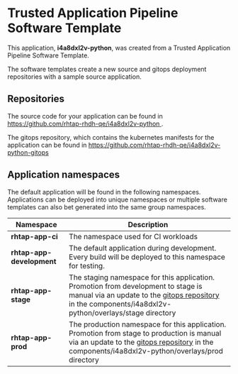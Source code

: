 # Trusted Application Pipeline Software Template

This application, **i4a8dxl2v-python**, was created from a Trusted Application Pipeline Software Template.

The software templates create a new source and gitops deployment repositories with a sample source application. 

## Repositories

The source code for your application can be found in [https://github.com/rhtap-rhdh-qe/i4a8dxl2v-python ](https://github.com/rhtap-rhdh-qe/i4a8dxl2v-python ).
 
The gitops repository, which contains the kubernetes manifests for the application can be found in 
[https://github.com/rhtap-rhdh-qe/i4a8dxl2v-python-gitops ](https://github.com/rhtap-rhdh-qe/i4a8dxl2v-python-gitops ) 

## Application namespaces 

The default application will be found in the following namespaces. Applications can be deployed into unique namespaces or multiple software templates can also bet generated into the same group namespaces.  

|  Namespace   |  Description   |  
| -------- | -------- |
| **rhtap-app-ci** | The namespace used for CI workloads |
| **rhtap-app-development** | The default application during development. Every build will be deployed to this namespace for testing. |
| **rhtap-app-stage** | The staging namespace for this application. Promotion from development to stage is manual via an update to the [gitops repository](https://github.com/rhtap-rhdh-qe/i4a8dxl2v-python-gitops ) in the components/i4a8dxl2v-python/overlays/stage directory |
| **rhtap-app-prod** | The production namespace for this application. Promotion from stage to production is manual via an update to the [gitops repository](https://github.com/rhtap-rhdh-qe/i4a8dxl2v-python-gitops ) in the components/i4a8dxl2v-python/overlays/prod directory |
